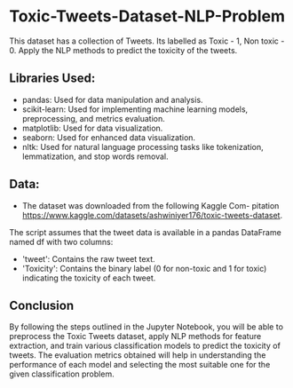 # Toxic-Tweets-Dataset-NLP-Problem
This dataset has a collection of Tweets. Its labelled as Toxic - 1, Non toxic - 0. Apply the NLP methods to predict the toxicity of the tweets.

## Libraries Used:
- pandas: Used for data manipulation and analysis.
- scikit-learn: Used for implementing machine learning models, preprocessing, and metrics evaluation.
- matplotlib: Used for data visualization.
- seaborn: Used for enhanced data visualization.
- nltk: Used for natural language processing tasks like tokenization, lemmatization, and stop words removal.

## Data:
- The dataset was downloaded from the following Kaggle Com- pitation https://www.kaggle.com/datasets/ashwiniyer176/toxic-tweets-dataset.

The script assumes that the tweet data is available in a pandas DataFrame named df with two columns:
- 'tweet': Contains the raw tweet text.
- 'Toxicity': Contains the binary label (0 for non-toxic and 1 for toxic) indicating the toxicity of each tweet.

## Conclusion
By following the steps outlined in the Jupyter Notebook, you will be able to preprocess the Toxic Tweets dataset, apply NLP methods for feature extraction, and train various classification models to predict the toxicity of tweets. The evaluation metrics obtained will help in understanding the performance of each model and selecting the most suitable one for the given classification problem.
